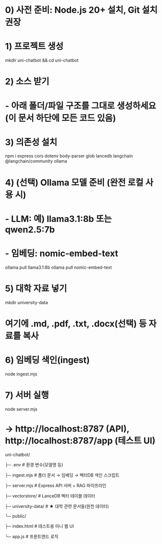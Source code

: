 # 0) 사전 준비: Node.js 20+ 설치, Git 설치 권장
# 1) 프로젝트 생성
mkdir uni-chatbot && cd uni-chatbot


# 2) 소스 받기
# - 아래 폴더/파일 구조를 그대로 생성하세요 (이 문서 하단에 모든 코드 있음)


# 3) 의존성 설치
npm i express cors dotenv body-parser glob lancedb langchain @langchain/community ollama


# 4) (선택) Ollama 모델 준비 (완전 로컬 사용 시)
# - LLM: 예) llama3.1:8b 또는 qwen2.5:7b
# - 임베딩: nomic-embed-text
ollama pull llama3.1:8b
ollama pull nomic-embed-text


# 5) 대학 자료 넣기
mkdir university-data
# 여기에 .md, .pdf, .txt, .docx(선택) 등 자료를 복사


# 6) 임베딩 색인(ingest)
node ingest.mjs


# 7) 서버 실행
node server.mjs
# → http://localhost:8787 (API), http://localhost:8787/app (테스트 UI)


uni-chatbot/

├─ .env # 환경 변수(모델명 등)

├─ ingest.mjs # 폴더 문서 → 임베딩 → 벡터DB 색인 스크립트

├─ server.mjs # Express API 서버 + RAG 파이프라인

├─ vectorstore/ # LanceDB 벡터 테이블 데이터

├─ university-data/ # ★ 대학 관련 문서들(원천 데이터)

└─ public/

├─ index.html # 테스트용 미니 웹 UI

└─ app.js # 프론트엔드 로직
